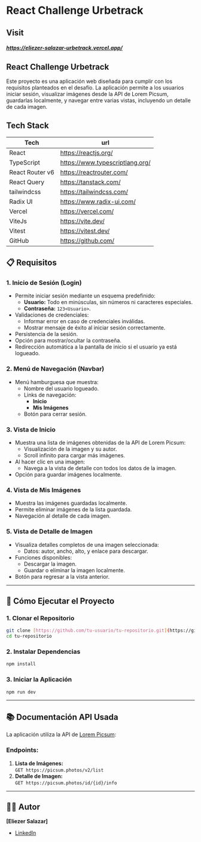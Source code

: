 # React Challenge Urbetrack
## Visit
##### https://eliezer-salazar-urbetrack.vercel.app/

## React Challenge Urbetrack
Este proyecto es una aplicación web diseñada para cumplir con los requisitos planteados en el desafío. La aplicación permite a los usuarios iniciar sesión, visualizar imágenes desde la API de Lorem Picsum, guardarlas localmente, y navegar entre varias vistas, incluyendo un detalle de cada imagen.<br/>

## Tech Stack
| Tech | url |
| ------ | ------ |
| React | https://reactjs.org/ |
| TypeScript | https://www.typescriptlang.org/ |
| React Router v6 | https://reactrouter.com/ |
| React Query | https://tanstack.com/ |
| tailwindcss | https://tailwindcss.com/ |
| Radix UI | https://www.radix-ui.com/ |
| Vercel | https://vercel.com/ |
| ViteJs | https://vite.dev/|
| Vitest | https://vitest.dev/|
| GitHub | https://github.com/ |


## 📋 Requisitos

### 1. **Inicio de Sesión (Login)**  
   - Permite iniciar sesión mediante un esquema predefinido:
     - **Usuario:** Todo en minúsculas, sin números ni caracteres especiales.
     - **Contraseña:** `123<Usuario>`.
   - Validaciones de credenciales:
     - Informar error en caso de credenciales inválidas.
     - Mostrar mensaje de éxito al iniciar sesión correctamente.
   - Persistencia de la sesión.
   - Opción para mostrar/ocultar la contraseña.
   - Redirección automática a la pantalla de inicio si el usuario ya está logueado.

### 2. **Menú de Navegación (Navbar)**  
   - Menú hamburguesa que muestra:
     - Nombre del usuario logueado.
     - Links de navegación:
       - **Inicio**
       - **Mis Imágenes**
     - Botón para cerrar sesión.

### 3. **Vista de Inicio**  
   - Muestra una lista de imágenes obtenidas de la API de Lorem Picsum:
     - Visualización de la imagen y su autor.
     - Scroll infinito para cargar más imágenes.
   - Al hacer clic en una imagen:
     - Navega a la vista de detalle con todos los datos de la imagen.
   - Opción para guardar imágenes localmente.

### 4. **Vista de Mis Imágenes**  
   - Muestra las imágenes guardadas localmente.
   - Permite eliminar imágenes de la lista guardada.
   - Navegación al detalle de cada imagen.

### 5. **Vista de Detalle de Imagen**  
   - Visualiza detalles completos de una imagen seleccionada:
     - Datos: autor, ancho, alto, y enlace para descargar.
   - Funciones disponibles:
     - Descargar la imagen.
     - Guardar o eliminar la imagen localmente.
   - Botón para regresar a la vista anterior.

---

## 🚀 Cómo Ejecutar el Proyecto

### 1. Clonar el Repositorio  
```bash
git clone [https://github.com/tu-usuario/tu-repositorio.git](https://github.com/babinobass/urbetrack_challenge.git)
cd tu-repositorio
```

### 2. Instalar Dependencias  
```bash
npm install
```

### 3. Iniciar la Aplicación  
```bash
npm run dev
```


---


## 📚 Documentación API Usada

La aplicación utiliza la API de [Lorem Picsum](https://picsum.photos/):

### Endpoints:
1. **Lista de Imágenes:**  
   `GET https://picsum.photos/v2/list`
2. **Detalle de Imagen:**  
   `GET https://picsum.photos/id/{id}/info`

---



## 🧑‍💻 Autor

**[Eliezer Salazar]**  
- [LinkedIn](https://www.linkedin.com/in/eliezer-salazar//)  

